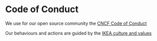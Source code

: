 # Code of Conduct

We use for our open source community
the [CNCF Code of Conduct](https://github.com/cncf/foundation/blob/master/code-of-conduct.md)

Our behaviours and actions are guided by
the [IKEA culture and values](https://about.ikea.com/en/about-us/ikea-culture-and-values)
